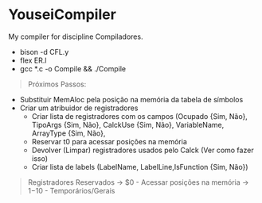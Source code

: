 # YouseiCompiler
My compiler for discipline Compiladores.

- bison -d CFL.y
- flex ER.l
- gcc *.c -o Compile && ./Compile


> Próximos Passos:
- Substituir MemAloc pela posição na memória da tabela de símbolos
- Criar um atribuidor de registradores
    - Criar lista de registradores com os campos (Ocupado {Sim, Não}, TipoArgs {Sim, Não}, CalckUse {Sim, Não}, VariableName,         ArrayType {Sim, Não}, 
    - Reservar t0 para acessar posições na memória
    - Devolver (Limpar) registradores usados pelo Calck (Ver como fazer isso)
    - Criar lista de labels (LabelName, LabelLine,IsFunction {Sim, Não})

> Registradores Reservados
 -> $0       - Acessar posições na memória
 -> $1-$10   - Temporários/Gerais
